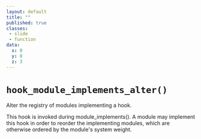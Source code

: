 ```yaml
---
layout: default
title: ""
published: true
classes:
 - slide
 - function
data:
  x: 0
  y: 0
  z: 3
---
```


<h1><code>hook_module_implements_alter()</code></h1>

Alter the registry of modules implementing a hook.

This hook is invoked during module_implements(). A module may implement this 
hook in order to reorder the implementing modules, which are otherwise ordered 
by the module's system weight.
